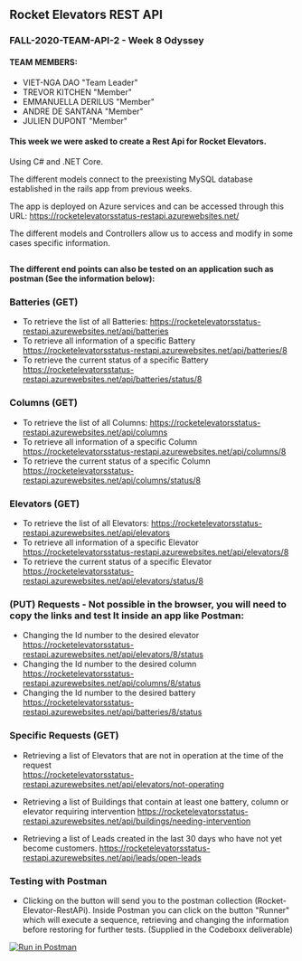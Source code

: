 ## Rocket Elevators REST API

### FALL-2020-TEAM-API-2 - Week 8 Odyssey 

#### TEAM MEMBERS:
- VIET-NGA DAO "Team Leader"
- TREVOR KITCHEN "Member"
- EMMANUELLA DERILUS "Member"
- ANDRE DE SANTANA "Member"
- JULIEN DUPONT "Member"

#### This week we were asked to create a Rest Api for Rocket Elevators.
Using C# and .NET Core.

The different models connect to the preexisting MySQL database established in the rails app from previous weeks.

The app is deployed on Azure services and can be accessed through this URL: 
https://rocketelevatorsstatus-restapi.azurewebsites.net/

The different models and Controllers allow us to access and modify in some cases specific information.

## 

 **The different end points can also be tested on an application such as postman (See the information below):**

### Batteries **(GET)**
* To retrieve the list of all Batteries:
https://rocketelevatorsstatus-restapi.azurewebsites.net/api/batteries
* To retrieve all information of a specific Battery
https://rocketelevatorsstatus-restapi.azurewebsites.net/api/batteries/8
* To retrieve the current status of a specific Battery
https://rocketelevatorsstatus-restapi.azurewebsites.net/api/batteries/status/8

### Columns **(GET)**
* To retrieve the list of all Columns:
https://rocketelevatorsstatus-restapi.azurewebsites.net/api/columns  
* To retrieve all information of a specific Column
https://rocketelevatorsstatus-restapi.azurewebsites.net/api/columns/8
* To retrieve the current status of a specific Column
https://rocketelevatorsstatus-restapi.azurewebsites.net/api/columns/status/8

### Elevators **(GET)**
* To retrieve the list of all Elevators:
https://rocketelevatorsstatus-restapi.azurewebsites.net/api/elevators
* To retrieve all information of a specific Elevator
https://rocketelevatorsstatus-restapi.azurewebsites.net/api/elevators/8
* To retrieve the current status of a specific Elevator
https://rocketelevatorsstatus-restapi.azurewebsites.net/api/elevators/status/8

### **(PUT) Requests** - Not possible in the browser, you will need to copy the links and test It inside an app like Postman:
* Changing the Id number to the desired elevator
https://rocketelevatorsstatus-restapi.azurewebsites.net/api/elevators/8/status
* Changing the Id number to the desired column
https://rocketelevatorsstatus-restapi.azurewebsites.net/api/columns/8/status
* Changing the Id number to the desired battery
https://rocketelevatorsstatus-restapi.azurewebsites.net/api/batteries/8/status


### Specific Requests **(GET)** 
* Retrieving a list of Elevators that are not in operation at the time of the request  
https://rocketelevatorsstatus-restapi.azurewebsites.net/api/elevators/not-operating

* Retrieving a list of Buildings that contain at least one battery, column or elevator requiring intervention
https://rocketelevatorsstatus-restapi.azurewebsites.net/api/buildings/needing-intervention

* Retrieving a list of Leads created in the last 30 days who have not yet become customers.
https://rocketelevatorsstatus-restapi.azurewebsites.net/api/leads/open-leads

### Testing with Postman 
* Clicking on the button will send you to the postman collection (Rocket-Elevator-RestAPi). Inside Postman you can click on the button "Runner" which will execute a sequence, retrieving and changing the information before restoring for further tests. (Supplied in the Codeboxx deliverable)

[![Run in Postman](https://run.pstmn.io/button.svg)](https://app.getpostman.com/run-collection/840fb1c5376e5a96b155)



